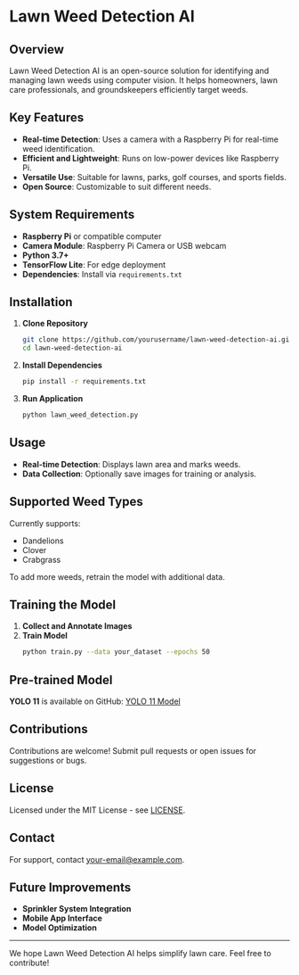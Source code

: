 # Lawn Weed Detection AI

## Overview
Lawn Weed Detection AI is an open-source solution for identifying and managing lawn weeds using computer vision. It helps homeowners, lawn care professionals, and groundskeepers efficiently target weeds.

## Key Features
- **Real-time Detection**: Uses a camera with a Raspberry Pi for real-time weed identification.
- **Efficient and Lightweight**: Runs on low-power devices like Raspberry Pi.
- **Versatile Use**: Suitable for lawns, parks, golf courses, and sports fields.
- **Open Source**: Customizable to suit different needs.

## System Requirements
- **Raspberry Pi** or compatible computer
- **Camera Module**: Raspberry Pi Camera or USB webcam
- **Python 3.7+**
- **TensorFlow Lite**: For edge deployment
- **Dependencies**: Install via `requirements.txt`

## Installation
1. **Clone Repository**
   ```bash
   git clone https://github.com/yourusername/lawn-weed-detection-ai.git
   cd lawn-weed-detection-ai
   ```
2. **Install Dependencies**
   ```bash
   pip install -r requirements.txt
   ```
3. **Run Application**
   ```bash
   python lawn_weed_detection.py
   ```

## Usage
- **Real-time Detection**: Displays lawn area and marks weeds.
- **Data Collection**: Optionally save images for training or analysis.

## Supported Weed Types
Currently supports:
- Dandelions
- Clover
- Crabgrass

To add more weeds, retrain the model with additional data.

## Training the Model
1. **Collect and Annotate Images**
2. **Train Model**
   ```bash
   python train.py --data your_dataset --epochs 50
   ```

## Pre-trained Model
**YOLO 11** is available on GitHub: [YOLO 11 Model](https://github.com/yourusername/yolo-11/releases/download/v1.0/yolo11.pt)

## Contributions
Contributions are welcome! Submit pull requests or open issues for suggestions or bugs.

## License
Licensed under the MIT License - see [LICENSE](LICENSE).

## Contact
For support, contact [your-email@example.com](mailto:your-email@example.com).

## Future Improvements
- **Sprinkler System Integration**
- **Mobile App Interface**
- **Model Optimization**

---
We hope Lawn Weed Detection AI helps simplify lawn care. Feel free to contribute!

